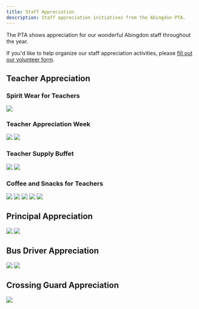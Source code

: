 ```yaml
---
title: Staff Appreciation
description: Staff appreciation initiatives from the Abingdon PTA.
---
```


The PTA shows appreciation for our wonderful Abingdon staff throughout the year.

If you'd like to help organize our staff appreciation activities, please [fill out our volunteer form](https://docs.google.com/forms/d/e/1FAIpQLSdk4KJFIDuigz-EyhdPuWM_GejjZ5rpx9emd6jHxb2xKPQgGA/viewform?usp=sf_link).

## Teacher Appreciation

### Spirit Wear for Teachers
![](images/IMG_2651.jpg)

### Teacher Appreciation Week
![](images/1521507812924440578_1.jpg)
![](images/1521507812924440578_2.jpg)

### Teacher Supply Buffet

![](images/1509672942187257856_1.jpg)
![](images/1509672942187257856_2.jpg)

### Coffee and Snacks for Teachers

![](images/1488984627368898563_1.jpg)
![](images/1488984627368898563_2.jpg)
![](images/1471917524140929026.jpg)
![](images/1521557606921351173.jpg)
![](images/1493224641820827651.jpg)

## Principal Appreciation

![](images/1482104268190539779_1.jpg)
![](images/1482104268190539779_2.jpg)

## Bus Driver Appreciation

![](images/IMG_3278.jpg)
![](images/IMG_3288.jpg)

## Crossing Guard Appreciation

![](images/Crossing.jpg)